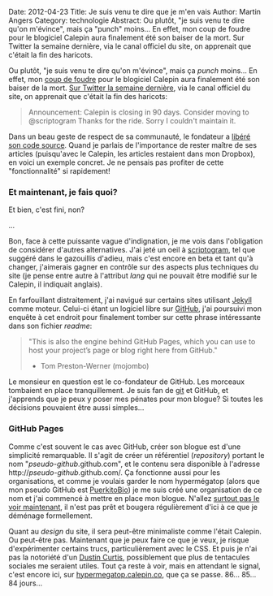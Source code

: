 Date: 2012-04-23
Title: Je suis venu te dire que je m'en vais
Author: Martin Angers
Category: technologie
Abstract: Ou plutôt, "je suis venu te dire qu'on m'évince", mais ça "punch" moins... En effet, mon coup de foudre pour le blogiciel Calepin aura finalement été son baiser de la mort. Sur Twitter la semaine dernière, via le canal officiel du site, on apprenait que c'était la fin des haricots.

Ou plutôt, "je suis venu te dire qu'on m'évince", mais ça *punch* moins... En effet, mon [coup de foudre][kod] pour le blogiciel Calepin aura finalement été son baiser de la mort. [Sur Twitter la semaine dernière][tw1], via le canal officiel du site, on apprenait que c'était la fin des haricots:

> Announcement: Calepin is closing in 90 days. Consider moving to @scriptogram Thanks for the ride. Sorry I couldn't maintain it.

Dans un beau geste de respect de sa communauté, le fondateur a [libéré son code source][ghcalepin]. Quand je parlais de l'importance de rester maître de ses articles (puisqu'avec le Calepin, les articles restaient dans mon Dropbox), en voici un exemple concret. Je ne pensais pas profiter de cette "fonctionnalité" si rapidement!

### Et maintenant, je fais quoi?

Et bien, c'est fini, non?

...

Bon, face à cette puissante vague d'indignation, je me vois dans l'obligation de considérer d'autres alternatives. J'ai jeté un oeil à [scriptogram][], tel que suggéré dans le gazouillis d'adieu, mais c'est encore en beta et tant qu'à changer, j'aimerais gagner en contrôle sur des aspects plus techniques du site (je pense entre autre à l'attribut *lang* qui ne pouvait être modifié sur le Calepin, il indiquait anglais).

En farfouillant distraitement, j'ai navigué sur certains sites utilisant [Jekyll][] comme moteur. Celui-ci étant un logiciel libre sur [GitHub][], j'ai poursuivi mon enquête à cet endroit pour finalement tomber sur cette phrase intéressante dans son fichier *readme*:

> "This is also the engine behind GitHub Pages, which you can use to host your project’s page or blog right here from GitHub."  
> - Tom Preston-Werner (mojombo)

Le monsieur en question est le co-fondateur de GitHub. Les morceaux tombaient en place tranquillement. Je suis  fan de [git][] et GitHub, et j'apprends que je peux y poser mes pénates pour mon blogue? Si toutes les décisions pouvaient être aussi simples...

### GitHub Pages

Comme c'est souvent le cas avec GitHub, créer son blogue est d'une simplicité remarquable. Il s'agit de créer un référentiel (*repository*) portant le nom "*pseudo-github*.github.com", et le contenu sera disponible à l'adresse http://*pseudo-github*.github.com/. Ça fonctionne aussi pour les organisations, et comme je voulais garder le nom hypermégatop (alors que mon pseudo GitHub est [PuerkitoBio][]) je me suis créé une organisation de ce nom et j'ai commencé à mettre en place mon blogue. N'allez [surtout pas le voir maintenant][hmt], il n'est pas prêt et bougera régulièrement d'ici à ce que je déménage formellement.

Quant au *design* du site, il sera peut-être minimaliste comme l'était Calepin. Ou peut-être pas. Maintenant que je peux faire ce que je veux, je risque d'expérimenter certains trucs, particulièrement avec le CSS. Et puis je n'ai pas la notoriété d'un [Dustin Curtis][dcurt], possiblement que plus de tentacules sociales me seraient utiles. Tout ça reste à voir, mais en attendant le signal, c'est encore ici, sur [hypermegatop.calepin.co][hmtold], que ça se passe. 86... 85... 84 jours...

[tw1]: https://twitter.com/#!/calepinapp/status/192335906479415296
[kod]: http://hypermegatop.calepin.co/meta-billet-un-mot-sur-le-calepin.html
[ghcalepin]: https://github.com/jokull/calepin
[scriptogram]: http://scriptogr.am
[git]: http://git-scm.com/
[github]: https://github.com/
[jekyll]: https://github.com/mojombo/jekyll
[hmt]: http://hypermegatop.github.com/
[puerkitobio]: https://github.com/PuerkitoBio
[hmtold]: http://hypermegatop.calepin.co/
[dcurt]: http://dcurt.is/
